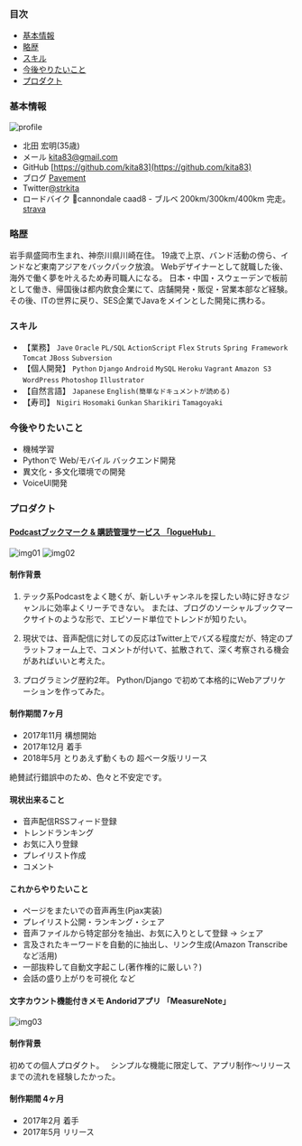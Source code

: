 ### 目次
- [基本情報](#基本情報)
- [略歴](#略歴)
- [スキル](#スキル)
- [今後やりたいこと](#今後やりたいこと)
- [プロダクト](#プロダクト)

<a name="基本情報"></a>
### 基本情報  
![profile](https://raw.github.com/kita83/kita83.github.io/images/P_20180417_093648_vHDR_On.jpg)
- 北田 宏明(35歳)
- メール kita83@gmail.com  
- GitHub [https://github.com/kita83](https://github.com/kita83)  
- ブログ [Pavement](http://strkita.hatenablog.com/)  
- Twitter[@strkita](https://twitter.com/strkita)  
- ロードバイク &#x1f6b4;cannondale caad8 - ブルベ 200km/300km/400km 完走。 [strava](https://www.strava.com/athletes/kita83)  
  
<a name="略歴"></a>
### 略歴
岩手県盛岡市生まれ、神奈川県川崎在住。
19歳で上京、バンド活動の傍ら、インドなど東南アジアをバックパック放浪。
Webデザイナーとして就職した後、海外で働く夢を叶えるため寿司職人になる。
日本・中国・スウェーデンで板前として働き、帰国後は都内飲食企業にて、店舗開発・販促・営業本部など経験。
その後、ITの世界に戻り、SES企業でJavaをメインとした開発に携わる。 
　　
<a name="スキル"></a>
### スキル
- 【業務】 `Jave` `Oracle` `PL/SQL` `ActionScript` `Flex` `Struts` `Spring Framework` `Tomcat` `JBoss` `Subversion`  
- 【個人開発】 `Python` `Django` `Android` `MySQL` `Heroku` `Vagrant` `Amazon S3` `WordPress` `Photoshop` `Illustrator` 　
- 【自然言語】 `Japanese` `English(簡単なドキュメントが読める)`  
- 【寿司】 `Nigiri` `Hosomaki` `Gunkan` `Sharikiri` `Tamagoyaki`

<a name="今後やりたいこと"></a>
### 今後やりたいこと
- 機械学習
- Pythonで Web/モバイル バックエンド開発
- 異文化・多文化環境での開発
- VoiceUI開発

<a name="プロダクト"></a>
### プロダクト
#### [Podcastブックマーク & 購読管理サービス 「logueHub」](https://loguehub.herokuapp.com/)
  
![img01](https://raw.github.com/kita83/kita83.github.io/images/2018-05-12_233641.png)
![img02](https://raw.github.com/kita83/kita83.github.io/images/2018-05-19_172621.png)

#### 制作背景
1. テック系Podcastをよく聴くが、新しいチャンネルを探したい時に好きなジャンルに効率よくリーチできない。
または、ブログのソーシャルブックマークサイトのような形で、エピソード単位でトレンドが知りたい。  
  
2. 現状では、音声配信に対しての反応はTwitter上でバズる程度だが、特定のプラットフォーム上で、コメントが付いて、拡散されて、深く考察される機会があればいいと考えた。  
3. プログラミング歴約2年。 Python/Django で初めて本格的にWebアプリケーションを作ってみた。

#### 制作期間 7ヶ月
- 2017年11月 構想開始
- 2017年12月 着手
- 2018年5月 とりあえず動くもの 超ベータ版リリース  
  
絶賛試行錯誤中のため、色々と不安定です。

#### 現状出来ること
- 音声配信RSSフィード登録
- トレンドランキング
- お気に入り登録
- プレイリスト作成
- コメント

#### これからやりたいこと
- ページをまたいでの音声再生(Pjax実装)
- プレイリスト公開・ランキング・シェア
- 音声ファイルから特定部分を抽出、お気に入りとして登録 → シェア
- 言及されたキーワードを自動的に抽出し、リンク生成(Amazon Transcribeなど活用)
- 一部抜粋して自動文字起こし(著作権的に厳しい？)
- 会話の盛り上がりを可視化
など  
  
#### 文字カウント機能付きメモ Andoridアプリ 「MeasureNote」
![img03](https://raw.github.com/kita83/kita83.github.io/images/2018-05-13_211835.png)
#### 制作背景
初めての個人プロダクト。  
シンプルな機能に限定して、アプリ制作〜リリースまでの流れを経験したかった。  
  
#### 制作期間 4ヶ月
- 2017年2月 着手
- 2017年5月 リリース  
  
